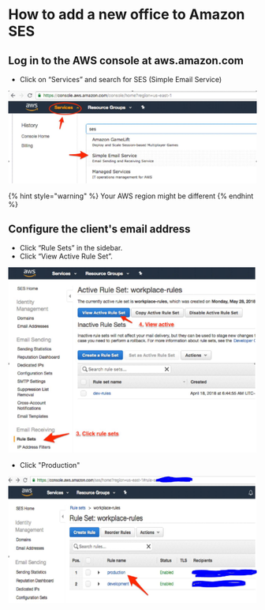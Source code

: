 # How to add a new office to Amazon SES

## Log in to the AWS console at aws.amazon.com

* Click on “Services” and search for SES \(Simple Email Service\)

![](../.gitbook/assets/1.jpg)

{% hint style="warning" %}
Your AWS region might be different
{% endhint %}

## Configure the client's email address

* Click “Rule Sets” in the sidebar.
* Click “View Active Rule Set”.

![](../.gitbook/assets/2.jpg)

* Click "Production"

![](../.gitbook/assets/3%20%281%29.jpg)

